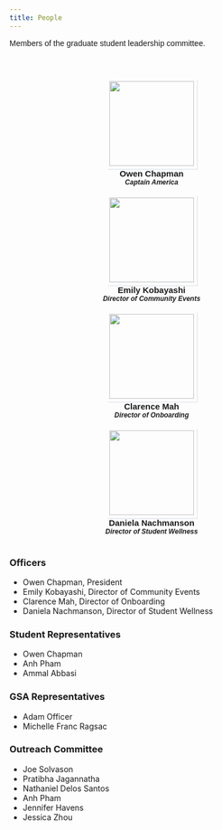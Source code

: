```yaml
---
title: People
---
```

<style>
    /* Gallery Style */

.member-items-wrapper{
    display: grid;
    grid-template-columns: repeat( auto-fill, minmax(200px,1fr));
    padding: 40px 150px 15px 100px;
    margin-left: 50px;
    grid-row-gap: 15px;
}

.member-img-wrapper{
    position: relative;
    align-items: center;
}

.img-subtitle{
    position: absolute;
    top: 0; 
    display: flex;
    align-items: center;
    justify-content: center;
    height: 100%;
    padding-left: 75px;
    padding-right: 100px;
    font-family: 'Poppins', sans-serif;
}

.member-img-wrapper .img-subtitle{
    transition: 0.5s;
    font-weight: 600;
    color: transparent;
}

.member-img-wrapper:hover .img-subtitle{
    font-weight: 600;
    color: #58e59b;
}

.img-subtitle a{
    text-decoration: none;
    transition: 0.5s;
    color: transparent;
}

.member-img-wrapper:hover .img-subtitle a{
    font-weight: 600;
    color: #58c9e5;
}

img{
    padding: 5px;
    width: 150px;
    height: 150px;
    box-shadow: 2px 2px #e9edf2;
    background-position: center;
    background-repeat: no-repeat;
    background-size: cover;
}

.img-darken{
    transition: 1s;
    filter: brightness(20%)
}

.member-name{
    font-family: 'Poppins', sans-serif;
    font-weight: bold;
    font-size: 15px;
}

.member-position{
    font-family: 'Poppins', sans-serif;
    font-weight: bold;
    font-style: italic;
    font-size: 12px;
}

.member-item{
    align-items: center;
    text-align: center;
}

.header{
    padding: 10px 75px 1px 70px;
    text-align: center;
}

h1{
    font-family: 'Raleway', sans-serif;
}

p{
    font-family: 'Raleway', sans-serif;
    font-family: 'Varta', sans-serif;
}


</style>
Members of the graduate student leadership committee.

<div class="member-items-wrapper">
<div class="member-item">
<div class="member-img-wrapper">
    <div class="member-img">
        <img src="members/ochapman.jpg">
    </div>
    <div class="img-subtitle">
        <a href="mailto:jpnguyen@eng.ucsd.edu">Position Description</a>
    </div>
</div>
<div class="member-name">Owen Chapman</div>
<div class="member-position">Captain America</div>
</div>

<div class="member-item">
<div class="member-img-wrapper">
    <div class="member-img">
        <img src="members/ochapman.jpg">
    </div>
    <div class="img-subtitle">
        <a href="mailto:jpnguyen@eng.ucsd.edu">Position Description</a>
    </div>
</div>
<div class="member-name">Emily Kobayashi</div>
<div class="member-position">Director of Community Events</div>
</div>

<div class="member-item">
<div class="member-img-wrapper">
    <div class="member-img">
        <img src="members/ochapman.jpg">
    </div>
    <div class="img-subtitle">
        <a href="mailto:jpnguyen@eng.ucsd.edu">Position Description</a>
    </div>
</div>
<div class="member-name">Clarence Mah</div>
<div class="member-position">Director of Onboarding</div>
</div>

<div class="member-item">
<div class="member-img-wrapper">
    <div class="member-img">
        <img src="members/ochapman.jpg">
    </div>
    <div class="img-subtitle">
        <a href="mailto:jpnguyen@eng.ucsd.edu">Position Description</a>
    </div>
</div>
<div class="member-name">Daniela Nachmanson</div>
<div class="member-position">Director of Student Wellness</div>
</div>

</div>

### Officers
* Owen Chapman, President
* Emily Kobayashi, Director of Community Events
* Clarence Mah, Director of Onboarding
* Daniela Nachmanson, Director of Student Wellness

### Student Representatives
* Owen Chapman
* Anh Pham
* Ammal Abbasi

### GSA Representatives
* Adam Officer
* Michelle Franc Ragsac

### Outreach Committee
* Joe Solvason
* Pratibha Jagannatha
* Nathaniel Delos Santos
* Anh Pham
* Jennifer Havens
* Jessica Zhou

